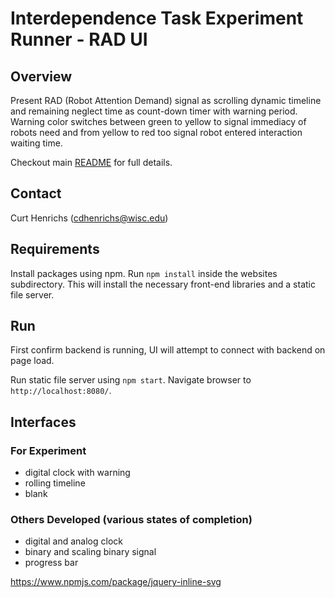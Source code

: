 # Interdependence Task Experiment Runner - RAD UI

## Overview
Present RAD (Robot Attention Demand) signal as scrolling dynamic timeline and remaining
neglect time as count-down timer with warning period. Warning color switches between green to yellow to signal immediacy of robots need and from yellow to red too signal robot entered interaction waiting time.

Checkout main [README](../README.md) for full details.

## Contact
Curt Henrichs (cdhenrichs@wisc.edu)

## Requirements
Install packages using npm. Run `npm install` inside the websites subdirectory.
This will install the necessary front-end libraries and a static file server.

## Run

First confirm backend is running, UI will attempt to connect with backend on page load.

Run static file server using `npm start`. Navigate browser to `http://localhost:8080/`.

## Interfaces

### For Experiment
- digital clock with warning
- rolling timeline
- blank

### Others Developed (various states of completion)
- digital and analog clock
- binary and scaling binary signal
- progress bar




















https://www.npmjs.com/package/jquery-inline-svg
